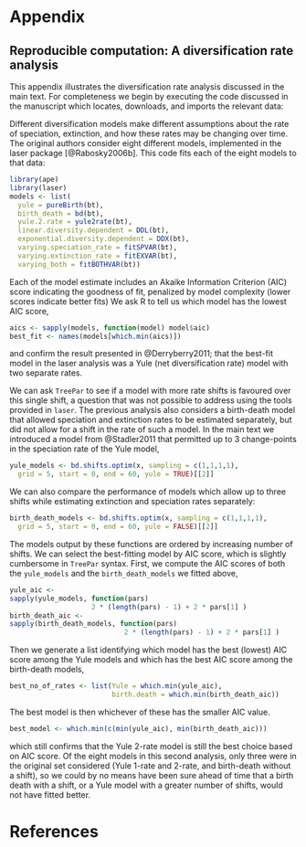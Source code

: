 




Appendix
========

Reproducible computation: A diversification rate analysis
---------------------------------------------------------

This appendix illustrates the diversification rate analysis discussed in
the main text.  For completeness we begin by executing the code discussed
in the manuscript which locates, downloads, and imports the relevant data:





Different diversification models make different assumptions about the rate
of speciation, extinction, and how these rates may be changing over time.
The original authors consider eight different models, implemented in the
laser package [@Rabosky2006b]. This code fits each of the eight models
to that data:



```r
library(ape)
library(laser)
models <- list(
  yule = pureBirth(bt),  
  birth_death = bd(bt),     
  yule.2.rate = yule2rate(bt),
  linear.diversity.dependent = DDL(bt),    
  exponential.diversity.dependent = DDX(bt),
  varying.speciation_rate = fitSPVAR(bt),  
  varying.extinction_rate = fitEXVAR(bt),  
  varying_both = fitBOTHVAR(bt))
```




Each of the model estimate includes an Akaike Information Criterion
(AIC) score indicating the goodness of fit, penalized by model complexity
(lower scores indicate better fits) We ask R to tell us which model has
the lowest AIC score,



```r
aics <- sapply(models, function(model) model$aic)
best_fit <- names(models[which.min(aics)])
```




and confirm the result presented in @Derryberry2011; that the best-fit
model in the laser analysis was a Yule (net diversification rate) model
with two separate rates.  

We can ask ` TreePar ` to see if a model with more rate shifts is favoured
over this single shift, a question that was not possible to address using
the tools provided in `laser`. The previous analysis also considers a
birth-death model that allowed speciation and extinction rates to be
estimated separately, but did not allow for a shift in the rate of such
a model.  In the main text we introduced a model from @Stadler2011 that
permitted up to 3 change-points in the speciation rate of the Yule model,







```r
yule_models <- bd.shifts.optim(x, sampling = c(1,1,1,1), 
  grid = 5, start = 0, end = 60, yule = TRUE)[[2]]
```




We can also compare the performance of models which allow up to three
shifts while estimating extinction and speciation rates separately:






```r
birth_death_models <- bd.shifts.optim(x, sampling = c(1,1,1,1), 
  grid = 5, start = 0, end = 60, yule = FALSE)[[2]]
```




The models output by these functions are ordered by increasing number
of shifts.  We can select the best-fitting model by AIC score, which is
slightly cumbersome in `TreePar` syntax.  First, we compute the AIC scores
of both the `yule_models` and the `birth_death_models` we fitted above,



```r
yule_aic <- 
sapply(yule_models, function(pars)
                    2 * (length(pars) - 1) + 2 * pars[1] )
birth_death_aic <- 
sapply(birth_death_models, function(pars)
                            2 * (length(pars) - 1) + 2 * pars[1] )
```




Then we generate a list identifying which model has the best (lowest)
AIC score among the Yule models and which has the best AIC score among
the birth-death models,



```r
best_no_of_rates <- list(Yule = which.min(yule_aic), 
                         birth.death = which.min(birth_death_aic))
```




The best model is then whichever of these has the smaller AIC value.  



```r
best_model <- which.min(c(min(yule_aic), min(birth_death_aic)))
```





which still confirms that the Yule 2-rate  model is still the best choice based on AIC score.  Of the eight models 
in this second analysis, only three were in the original set considered 
(Yule 1-rate and 2-rate, and birth-death without a shift), so we could by
no means have been sure ahead of time that a birth death with a shift, or
a Yule model with a greater number of shifts, would not have fitted better.  


# References

